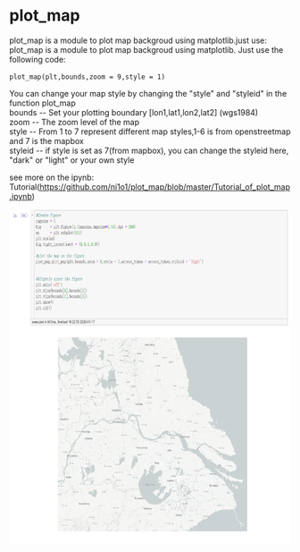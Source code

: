 # plot_map

plot_map is a module to plot map backgroud using matplotlib.just use:  
plot_map is a module to plot map backgroud using matplotlib. Just use the following code:  

    plot_map(plt,bounds,zoom = 9,style = 1)

You can change your map style by changing the "style" and "styleid" in the function plot_map  
bounds -- Set your plotting boundary [lon1,lat1,lon2,lat2] (wgs1984)  
zoom -- The zoom level of the map  
style -- From 1 to 7 represent different map styles,1-6 is from openstreetmap and 7 is the mapbox    
styleid -- if style is set as 7(from mapbox), you can change the styleid here, "dark" or "light" or your own style  

see more on the ipynb: Tutorial(https://github.com/ni1o1/plot_map/blob/master/Tutorial_of_plot_map.ipynb)

<img height="600" src="img/example.png">